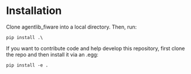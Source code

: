 # Installation

Clone agentlib_fiware into a local directory.
Then, run:
```
pip install .\
```

If you want to contribute code and help develop this repository, first clone the repo and then install it via an .egg:

```
pip install -e .
```